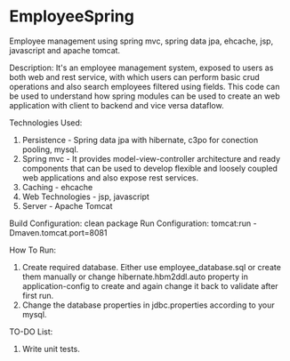 # EmployeeSpring
Employee management using spring mvc, spring data jpa, ehcache, jsp, javascript and apache tomcat.

Description:
It's an employee management system, exposed to users as both web and rest service, with which users can perform basic crud operations and also search employees filtered using fields. This code can be used to understand how spring modules can be used to create an web application with client to backend and vice 
versa dataflow.

Technologies Used:
1. Persistence - Spring data jpa with hibernate, c3po for conection pooling, mysql.
2. Spring mvc - It provides model-view-controller architecture and ready components that can be used to develop flexible and 
loosely coupled web applications and also expose rest services.
3. Caching - ehcache
4. Web Technologies - jsp, javascript
5. Server - Apache Tomcat


Build Configuration: clean package
Run Configuration: tomcat:run -Dmaven.tomcat.port=8081

How To Run:
1. Create required database. Either use employee_database.sql or create them manually or change hibernate.hbm2ddl.auto property in application-config to create and again change it back to validate after first run.
2. Change the database properties in jdbc.properties according to your mysql.

TO-DO List: 
1. Write unit tests.
